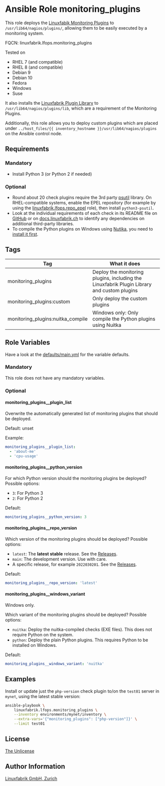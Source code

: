 # Ansible Role monitoring_plugins

This role deploys the [Linuxfabik Monitoring Plugins](https://github.com/Linuxfabrik/monitoring-plugins) to `/usr/lib64/nagios/plugins/`, allowing them to be easily executed by a monitoring system.

FQCN: linuxfabrik.lfops.monitoring_plugins

Tested on

* RHEL 7 (and compatible)
* RHEL 8 (and compatible)
* Debian 9
* Debian 10
* Fedora
* Windows
* Suse

It also installs the [Linuxfabrik Plugin Library](https://github.com/Linuxfabrik/monitoring-plugins) to `/usr/lib64/nagios/plugins/lib`, which are a requirement of the Monitoring Plugins.

Additionally, this role allows you to deploy custom plugins which are placed under `../host_files/{{ inventory_hostname }}/usr/lib64/nagios/plugins` on the Ansible control node.


## Requirements

### Mandatory

* Install Python 3 (or Python 2 if needed)


### Optional

* Round about 20 check plugins require the 3rd party [psutil](https://psutil.readthedocs.io/en/latest/) library. On RHEL-compatible systems, enable the EPEL repository (for example by using the [linuxfabrik.lfops.repo_epel](https://github.com/Linuxfabrik/lfops/tree/main/roles/repo_epel) role), then install `python3-psutil`.
* Look at the individual requirements of each check in its README file on [GitHub](https://github.com/Linuxfabrik/monitoring-plugins) or on [docs.linuxfabrik.ch](https://docs.linuxfabrik.ch/monitoring-plugins/000-check-plugins.html) to identify any dependencies on additional third-party libraries.
* To compile the Python plugins on Windows using [Nutika](https://nuitka.net/), you need to [install it first](https://nuitka.net/doc/download.html#pypi).


## Tags

| Tag                               | What it does                                                                               |
| ---                               | ------------                                                                               |
| monitoring_plugins                | Deploy the monitoring plugins, including the Linuxfabrik Plugin Library and custom plugins |
| monitoring_plugins:custom         | Only deploy the custom plugins                                                             |
| monitoring_plugins:nuitka_compile | Windows only: Only compile the Python plugins using Nuitka                                 |


## Role Variables

Have a look at the [defaults/main.yml](https://github.com/Linuxfabrik/lfops/blob/main/roles/monitoring_plugins/defaults/main.yml) for the variable defaults.


### Mandatory

This role does not have any mandatory variables.


### Optional

#### monitoring_plugins__plugin_list

Overwrite the automatically generated list of monitoring plugins that should be deployed.

Default: unset

Example:
```yaml
monitoring_plugins__plugin_list:
  - 'about-me'
  - 'cpu-usage'
```


#### monitoring_plugins__python_version

For which Python version should the monitoring plugins be deployed? Possible options:

* `3`: For Python 3
* `2`: For Python 2

Default:
```yaml
monitoring_plugins__python_version: 3
```


#### monitoring_plugins__repo_version

Which version of the monitoring plugins should be deployed? Possible options:

* `latest`: The **latest stable** release. See the [Releases](https://github.com/Linuxfabrik/monitoring-plugins/releases).
* `main`: The development version. Use with care.
* A specific release, for example `2022030201`. See the [Releases](https://github.com/Linuxfabrik/monitoring-plugins/releases).

Default:
```yaml
monitoring_plugins__repo_version: 'latest'
```


#### monitoring_plugins__windows_variant

Windows only.

Which variant of the monitoring plugins should be deployed? Possible options:

* `nuitka`: Deploy the nuitka-compiled checks (EXE files). This does not require Python on the system.
* `python`: Deploy the plain Python plugins. This requires Python to be installed on Windows.

Default:
```yaml
monitoring_plugins__windows_variant: 'nuitka'
```


## Examples

Install or update just the `php-version` check plugin to/on the `test01` server in `mynet`, using the latest stable version:
```bash
ansible-playbook \
    linuxfabrik.lfops.monitoring_plugins \
    --inventory environments/mynet/inventory \
    --extra-vars='{"monitoring_plugins": ["php-version"]}' \
    --limit test01
```


## License

[The Unlicense](https://unlicense.org/)


## Author Information

[Linuxfabrik GmbH, Zurich](https://www.linuxfabrik.ch)
